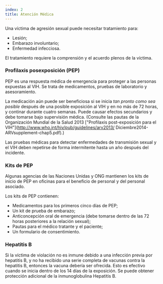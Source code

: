 ```yaml
---
index: 2
title: Atención Médica
---
```

Una víctima de agresión sexual puede necesitar tratamiento para:

*   Lesión;
*   Embarazo involuntario;
*   Enfermedad infecciosa.

El tratamiento requiere la comprensión y el acuerdo plenos de la víctima.

### Profilaxis posexposición (PEP) 

PEP es una respuesta médica de emergencia para proteger a las personas expuestas al VIH. Se trata de medicamentos, pruebas de laboratorio y asesoramiento.

La medicación aún puede ser beneficiosa si se inicia *tan pronto como sea posible* después de una posible exposición al VIH y en no más de 72 horas, y continar durante cuatro semanas. Puede causar efectos secundarios y debe tomarse bajo supervisión médica. (Consulte las pautas de la Organización Mundial de la Salud 2013 ["Profilaxis post-exposición para el VIH"](http://www.who.int/hiv/pub/guidelines/arv2013/ Diciembre2014-ARVsupplement-chap5.pdf).)

Las pruebas médicas para detectar enfermedades de transmisión sexual y el VIH deben repetirse de forma intermitente hasta un
año después del incidente.

### Kits de PEP

Algunas agencias de las Naciones Unidas y ONG mantienen los kits de inicio de PEP en oficinas para el beneficio
de personal y del personal asociado.

Los kits de PEP contienen:

*   Medicamentos para los primeros cinco días de PEP;
*   Un kit de prueba de embarazo;
*  Anticoncepción oral de emergencia (debe tomarse dentro de las 72 horas posteriores a la relación sexual);
*  Pautas para el médico tratante y el paciente;
*  Un formulario de consentimiento.

### Hepatitis B

Si la víctima de violación no es inmune debido a una infección previa por hepatitis B, y no ha
recibido una serie completa de vacunas contra la hepatitis B, entonces la vacuna debería ser
ofrecida. Esto es efectivo cuando se inicia dentro de los 14 días de la exposición. 
Se puede obtener protección adicional de la inmunoglobulina Hepatitis B.